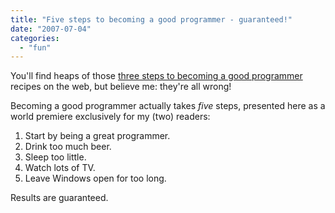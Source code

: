 ```yaml
---
title: "Five steps to becoming a good programmer - guaranteed!"
date: "2007-07-04"
categories: 
  - "fun"
---
```


You'll find heaps of those [three steps to becoming a good programmer](http://www.dzone.com/r/3_steps_to_become_a_good_programmer.html) recipes on the web, but believe me: they're all wrong!

Becoming a good programmer actually takes _five_ steps, presented here as a world premiere exclusively for my (two) readers:

1. Start by being a great programmer.
2. Drink too much beer.
3. Sleep too little.
4. Watch lots of TV.
5. Leave Windows open for too long.

Results are guaranteed.
